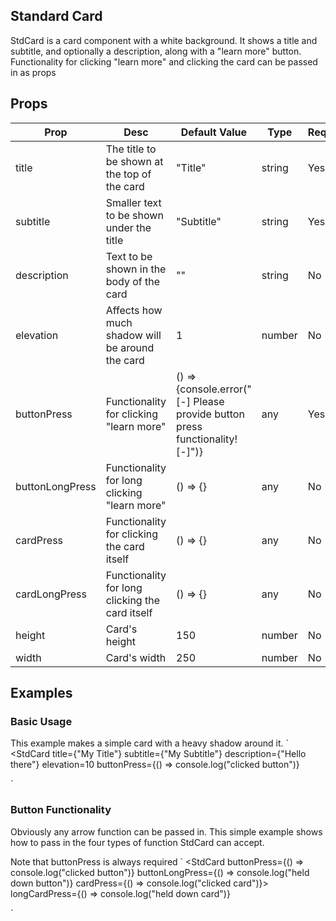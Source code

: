 ## Standard Card
StdCard is a card component with a white background. It shows a title and subtitle, and optionally a description, along with a "learn more" button.
Functionality for clicking "learn more" and clicking the card can be passed in as props

## Props
| Prop         | Desc     | Default Value | Type | Required |
|--------------|-----------|------------|--------|----------|
| title | The title to be shown at the top of the card|   "Title"    |       string     | Yes|
| subtitle | Smaller text to be shown under the title |    "Subtitle"   |     string       | Yes|
| description | Text to be shown in the body of the card|    ""   |     string       | No|
| elevation | Affects how much shadow will be around the card|  1     |     number       | No|
| buttonPress | Functionality for clicking "learn more" |   () => {console.error("[-] Please provide button press functionality! [-]")}    |     any       | Yes|
| buttonLongPress | Functionality for long clicking "learn more" |    () => {}   |   any         | No |
| cardPress | Functionality for clicking the card itself |    () => {}   |      any      | No|
| cardLongPress | Functionality for long clicking the card itself |    () => {}   |    any        | No|
| height | Card's height |    150  |    number        | No|
| width | Card's width |    250  |    number        | No|

## Examples
### Basic Usage
This example makes a simple card with a heavy shadow around it.
`
<StdCard
    title={"My Title"}
    subtitle={"My Subtitle"}
    description={"Hello there"}
    elevation=10
    buttonPress={() => console.log("clicked button")} 
>
</StdCard>
`

### Button Functionality
Obviously any arrow function can be passed in. This simple example shows how to pass in the four types of function StdCard can accept.

Note that buttonPress is always required
`
<StdCard 
    buttonPress={() => console.log("clicked button")}
    buttonLongPress={() => console.log("held down button")} 
    cardPress={() => console.log("clicked card")}>  
    longCardPress={() => console.log("held down card")} 
>
</StdCard>
`